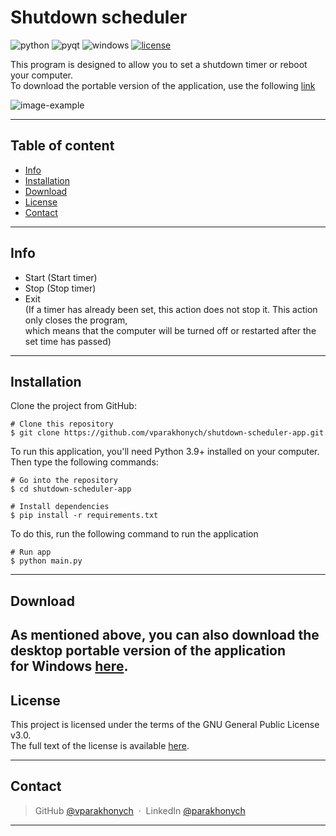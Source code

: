 # Shutdown scheduler
![python]
![pyqt]
![windows]
[![license]][license-url]

This program is designed to allow you to set a shutdown timer or reboot your computer.<br>
To download the portable version of the application, use the following [link]

![image-example]

---
## Table of content

- [Info](#info)
- [Installation](#installation)
- [Download](#download)
- [License](#license)
- [Contact](#contact)

---

## Info

* Start (Start timer)
* Stop (Stop timer)
* Exit <br>
(If a timer has already been set, this action does not stop it. This action only closes the program,<br>
which means that the computer will be turned off or restarted after the set time has passed)

---

## Installation

Clone the project from GitHub:

```
# Clone this repository
$ git clone https://github.com/vparakhonych/shutdown-scheduler-app.git
```

To run this application, you'll need Python 3.9+ installed on your computer.<br>
Then type the following commands:

```
# Go into the repository
$ cd shutdown-scheduler-app

# Install dependencies
$ pip install -r requirements.txt
```

To do this, run the following command to run the application

```
# Run app
$ python main.py
```
---
## Download

 As mentioned above, you can also download the desktop portable version of the application <br> 
 for Windows [here][link].
---
## License

This project is licensed under the terms of the GNU General Public License v3.0. <br>
The full text of the license is available [here][license-url].

---
## Contact

> GitHub [@vparakhonych](https://github.com/vparakhonych) &nbsp;&middot;&nbsp;
> LinkedIn [@parakhonych](https://www.linkedin.com/in/parakhonych)

---


<!-- Markdown links and images -->
[python]:https://img.shields.io/badge/Python%203.9+-14354C?style=for-the-badge&logo=python&logoColor=white
[windows]: https://img.shields.io/badge/windows-0078D6?logo=windows&logoColor=white&style=for-the-badge
[pyqt]: https://img.shields.io/badge/pyqt6-%2341CD52.svg?&style=for-the-badge&logo=qt&logoColor=white
[license]: https://img.shields.io/badge/license-GPL--3.0-%2341CD52.svg?&style=for-the-badge
[license-url]:https://github.com/vparakhonych/shutdown-scheduler-app/blob/main/LICENSE
[link]:https://github.com/vparakhonych/shutdown-scheduler-app/releases/tag/v.1.0.0
[image-example]:https://i.imgur.com/rWPQLtU.png
